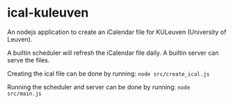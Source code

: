 # ical-kuleuven

An nodejs application to create an iCalendar file for KULeuven (University of Leuven).

A builtin scheduler will refresh the iCalendar file daily.
A builtin server can serve the files.

Creating the ical file can be done by running:
``` node src/create_ical.js ```

Running the scheduler and server can be done by running:
``` node src/main.js ```
